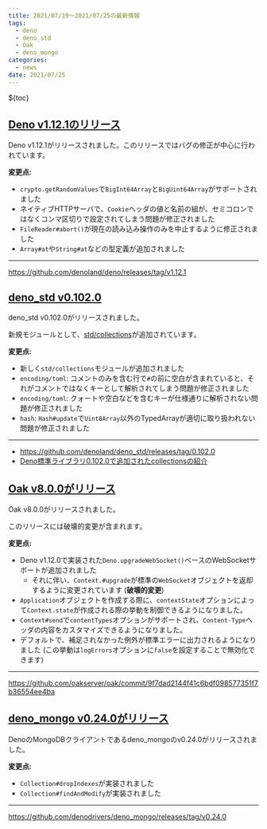 ```yaml
---
title: 2021/07/19〜2021/07/25の最新情報
tags:
  - deno
  - deno_std
  - Oak
  - deno_mongo
categories:
  - news
date: 2021/07/25
---
```


${toc}

## [Deno v1.12.1のリリース](https://github.com/denoland/deno/releases/tag/v1.12.1)

Deno v1.12.1がリリースされました。このリリースではバグの修正が中心に行われています。

**変更点:**

- `crypto.getRandomValues`で`BigInt64Array`と`BigUint64Array`がサポートされました
- ネイティブHTTPサーバで、`Cookie`ヘッダの値と名前の組が、セミコロンではなくコンマ区切りで設定されてしまう問題が修正されました
- `FileReader#abort()`が現在の読み込み操作のみを中止するように修正されました
- `Array#at`や`String#at`などの型定義が追加されました

---

https://github.com/denoland/deno/releases/tag/v1.12.1

## [deno_std v0.102.0](https://github.com/denoland/deno_std/releases/tag/0.102.0)

deno_std v0.102.0がリリースされました。

新規モジュールとして、[std/collections](https://doc.deno.land/https/deno.land/std@0.102.0/collections/mod.ts)が追加されています。

**変更点:**

- 新しく`std/collections`モジュールが追加されました
- `encoding/toml`: コメントのみを含む行で`#`の前に空白が含まれていると、それがコメントではなくキーとして解析されてしまう問題が修正されました
- `encoding/toml`: クォートや空白などを含むキーが仕様通りに解析されない問題が修正されました
- `hash`: `Hash#update`で`Uint8Array`以外のTypedArrayが適切に取り扱われない問題が修正されました

---

- https://github.com/denoland/deno_std/releases/tag/0.102.0
- [Deno標準ライブラリ0.102.0で追加されたcollectionsの紹介](https://zenn.dev/kawarimidoll/articles/7d1fc9f0fb6538)

## [Oak v8.0.0がリリース](https://github.com/oakserver/oak/commit/9f7dad2144f41c6bdf098577351f7b36554ee4ba)

Oak v8.0.0がリリースされました。

このリリースには破壊的変更が含まれます。

**変更点:**

- Deno v1.12.0で実装された`Deno.upgradeWebSocket()`ベースのWebSocketサポートが追加されました
  - それに伴い、`Context.#upgrade`が標準の`WebSocket`オブジェクトを返却するように変更されています (**破壊的変更**)
- `Application`オブジェクトを作成する際に、`contextState`オプションによって`Context.state`が作成される際の挙動を制御できるようになりました。
- `Context#send`で`contentTypes`オプションがサポートされ、`Content-Type`ヘッダの内容をカスタマイズできるようになりました。
- デフォルトで、補足されなかった例外が標準エラーに出力されるようになりました (この挙動は`logErrors`オプションに`false`を設定することで無効化できます)

---

https://github.com/oakserver/oak/commit/9f7dad2144f41c6bdf098577351f7b36554ee4ba

## [deno_mongo v0.24.0がリリース](https://github.com/denodrivers/deno_mongo/releases/tag/v0.24.0)

DenoのMongoDBクライアントであるdeno_mongoのv0.24.0がリリースされました。

**変更点:**

- `Collection#dropIndexes`が実装されました
- `Collection#findAndModify`が実装されました

---

https://github.com/denodrivers/deno_mongo/releases/tag/v0.24.0
